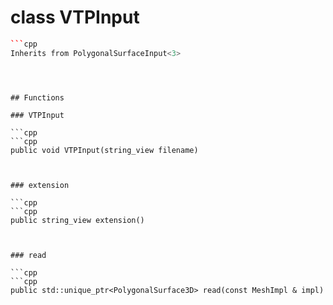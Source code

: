 # class VTPInput


```cpp
```cpp
Inherits from PolygonalSurfaceInput<3>
```
```



## Functions

### VTPInput

```cpp
```cpp
public void VTPInput(string_view filename)
```
```


### extension

```cpp
```cpp
public string_view extension()
```
```


### read

```cpp
```cpp
public std::unique_ptr<PolygonalSurface3D> read(const MeshImpl & impl)
```
```





